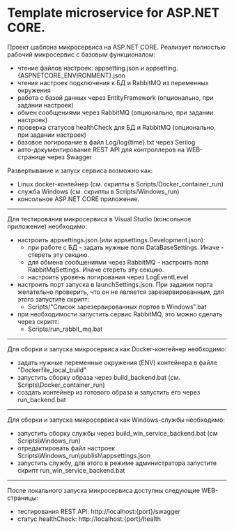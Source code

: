 # Template microservice for ASP.NET CORE.

Проект шаблона микросервиса на ASP.NET CORE. Реализует полностью рабочий микросервис с базовым функционалом:
- чтение файлов настроек: appsetting.json и appsetting.{ASPNETCORE_ENVIRONMENT}.json
- чтение настроек подключения к БД и RabbitMQ из переменных окружения
- работа с базой данных через EntityFramework (опционально, при задании настроек)
- обмен сообщениями через RabbitMQ (опционально, при задании настроек)
- проверка статусов healthCheck для БД и RabbitMQ (опционально, при задании настроек)
- базовое логирование в файл Log/log{time}.txt через Serilog
- авто-документирование REST API для контроллеров на WEB-странице через Swagger

Развертывание и запуск сервиса возможно как:
 - Linux docker-контейнер (см. скрипты в Scripts/Docker_container_run)
 - служба Windows (см. скрипты в Scripts/Windows_run)
 - консольное ASP.NET CORE приложение.

-------------
Для тестирования микросервиса в Visual Studio (консольное приложение) необходимо:
- настроить appsettings.json (или appsettings.Development.json):
  - при работе с БД - задать нужные поля DataBaseSettings. Иначе - стереть эту секцию.
  - для обмена сообщениями через RabbitMQ - настроить поля RabbitMqSettings. Иначе стереть эту секцию.
  - настроить уровень логирования через LogEventLevel
- настроить порт запуска в launchSettings.json. При задании порта желательно проверить, что он не является зарезервированным, для этого запустите скрипт:
  - Scripts/"Список зарезервированных портов в Windows".bat
- при необходимости запустить сервис RabbitMQ, это можно сделать через скрипт:
  - Scripts/run_rabbit_mq.bat

-------------
Для сборки и запуска микросервиса как Docker-контейнер необходимо:
- задать нужные переменные окружения (ENV) контейнера в файле "Dockerfile_local_build"
- запустить сборку образа через build_backend.bat (см. Scripts\Docker_container_run)
- создать контейнер из готового образа и запустить его через run_backend.bat

-------------
Для сборки и запуска микросервиса как Windows-службы необходимо:
- запустить сборку службы через build_win_service_backend.bat (см Scripts\Windows_run)
- отредактировать файл настроек Scripts\Windows_run\publish\appsettings.json
- запустить службу, для этого в режиме администратора запустите скрипт run_win_service_backend.bat

-------------
После локального запуска микросервиса доступны следующие WEB-страницы:
- тестирования REST API: http://localhost:{port}/swagger
- статус healthCheck: http://localhost:{port}/health
